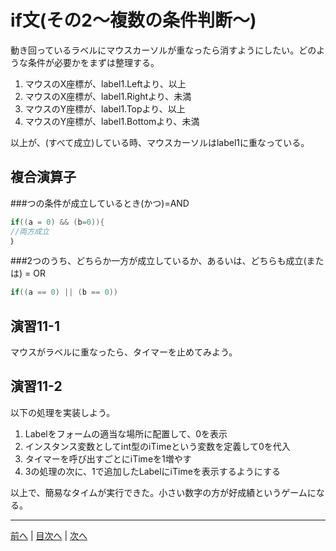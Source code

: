 # if文(その2～複数の条件判断～)
動き回っているラベルにマウスカーソルが重なったら消すようにしたい。どのような条件が必要かをまずは整理する。

1. マウスのX座標が、label1.Leftより、以上
2. マウスのX座標が、label1.Rightより、未満
3. マウスのY座標が、label1.Topより、以上
4. マウスのY座標が、label1.Bottomより、未満

以上が、(すべて成立)している時、マウスカーソルはlabel1に重なっている。

## 複合演算子
###つの条件が成立しているとき(かつ)=AND

```cs
if((a = 0) && (b=0)){
//両方成立
｝
```

###2つのうち、どちらか一方が成立しているか、あるいは、どちらも成立(または) = OR

```cs
if((a == 0) || (b == 0))
```

## 演習11-1
マウスがラベルに重なったら、タイマーを止めてみよう。

## 演習11-2
以下の処理を実装しよう。

1.	Labelをフォームの適当な場所に配置して、0を表示
2.	インスタンス変数としてint型のiTimeという変数を定義して0を代入
3.	タイマーを呼び出すごとにiTimeを1増やす
4.	3の処理の次に、1で追加したLabelにiTimeを表示するようにする

以上で、簡易なタイムが実行できた。小さい数字の方が好成績というゲームになる。

---

[前へ](10.md) | [目次へ](README.md#%E7%9B%AE%E6%AC%A1) | [次へ](12.md)

